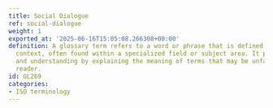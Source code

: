 ```yaml
---
title: Social Dialogue
ref: social-dialogue
weight: 1
exported_at: '2025-06-16T15:05:08.266308+00:00'
definition: A glossary term refers to a word or phrase that is defined in a particular
  context, often found within a specialized field or subject area. It provides clarity
  and understanding by explaining the meaning of terms that may be unfamiliar to the
  reader.
id: GL269
categories:
- ISO terminology
---
```


